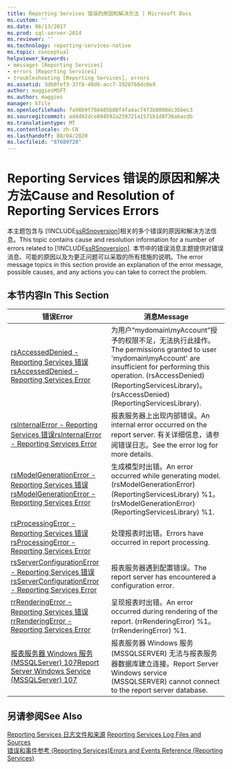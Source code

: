 ```yaml
---
title: Reporting Services 错误的原因和解决方法 | Microsoft Docs
ms.custom: ''
ms.date: 06/13/2017
ms.prod: sql-server-2014
ms.reviewer: ''
ms.technology: reporting-services-native
ms.topic: conceptual
helpviewer_keywords:
- messages [Reporting Services]
- errors [Reporting Services]
- troubleshooting [Reporting Services], errors
ms.assetid: 3db0fef3-37f8-40d0-acc7-1928760dc0e9
author: maggiesMSFT
ms.author: maggies
manager: kfile
ms.openlocfilehash: fa98b9f760485b80f4fa4ac74f3b8008dc3bbec3
ms.sourcegitcommit: ad4d92dce894592a259721a1571b1d8736abacdb
ms.translationtype: MT
ms.contentlocale: zh-CN
ms.lasthandoff: 08/04/2020
ms.locfileid: "87689728"
---
```

# <a name="cause-and-resolution-of-reporting-services-errors"></a><span data-ttu-id="d1153-102">Reporting Services 错误的原因和解决方法</span><span class="sxs-lookup"><span data-stu-id="d1153-102">Cause and Resolution of Reporting Services Errors</span></span>
  <span data-ttu-id="d1153-103">本主题包含与 [!INCLUDE[ssRSnoversion](../../includes/ssrsnoversion-md.md)]相关的多个错误的原因和解决方法信息。</span><span class="sxs-lookup"><span data-stu-id="d1153-103">This topic contains cause and resolution information for a number of errors related to [!INCLUDE[ssRSnoversion](../../includes/ssrsnoversion-md.md)].</span></span> <span data-ttu-id="d1153-104">本节中的错误消息主题提供对错误消息、可能的原因以及为更正问题可以采取的所有措施的说明。</span><span class="sxs-lookup"><span data-stu-id="d1153-104">The error message topics in this section provide an explanation of the error message, possible causes, and any actions you can take to correct the problem.</span></span>  
  
## <a name="in-this-section"></a><span data-ttu-id="d1153-105">本节内容</span><span class="sxs-lookup"><span data-stu-id="d1153-105">In This Section</span></span>  
  
|<span data-ttu-id="d1153-106">错误</span><span class="sxs-lookup"><span data-stu-id="d1153-106">Error</span></span>|<span data-ttu-id="d1153-107">消息</span><span class="sxs-lookup"><span data-stu-id="d1153-107">Message</span></span>|  
|-----------|-------------|  
|[<span data-ttu-id="d1153-108">rsAccessedDenied - Reporting Services 错误</span><span class="sxs-lookup"><span data-stu-id="d1153-108">rsAccessedDenied - Reporting Services Error</span></span>](rsaccesseddenied-reporting-services-error.md)|<span data-ttu-id="d1153-109">为用户“mydomain\myAccount”授予的权限不足，无法执行此操作。</span><span class="sxs-lookup"><span data-stu-id="d1153-109">The permissions granted to user 'mydomain\myAccount' are insufficient for performing this operation.</span></span> <span data-ttu-id="d1153-110">(rsAccessDenied) (ReportingServicesLibrary)。</span><span class="sxs-lookup"><span data-stu-id="d1153-110">(rsAccessDenied) (ReportingServicesLibrary).</span></span>|  
|[<span data-ttu-id="d1153-111">rsInternalError - Reporting Services 错误</span><span class="sxs-lookup"><span data-stu-id="d1153-111">rsInternalError - Reporting Services Error</span></span>](rsinternalerror-reporting-services-error.md)|<span data-ttu-id="d1153-112">报表服务器上出现内部错误。</span><span class="sxs-lookup"><span data-stu-id="d1153-112">An internal error occurred on the report server.</span></span> <span data-ttu-id="d1153-113">有关详细信息，请参阅错误日志。</span><span class="sxs-lookup"><span data-stu-id="d1153-113">See the error log for more details.</span></span>|  
|[<span data-ttu-id="d1153-114">rsModelGenerationError - Reporting Services 错误</span><span class="sxs-lookup"><span data-stu-id="d1153-114">rsModelGenerationError - Reporting Services Error</span></span>](rsmodelgenerationerror-reporting-services-error.md)|<span data-ttu-id="d1153-115">生成模型时出错。</span><span class="sxs-lookup"><span data-stu-id="d1153-115">An error occurred while generating model.</span></span> <span data-ttu-id="d1153-116">(rsModelGenerationError) (ReportingServicesLibrary) %1。</span><span class="sxs-lookup"><span data-stu-id="d1153-116">(rsModelGenerationError) (ReportingServicesLibrary) %1.</span></span>|  
|[<span data-ttu-id="d1153-117">rsProcessingError - Reporting Services 错误</span><span class="sxs-lookup"><span data-stu-id="d1153-117">rsProcessingError - Reporting Services Error</span></span>](rsprocessingerror-reporting-services-error.md)|<span data-ttu-id="d1153-118">处理报表时出错。</span><span class="sxs-lookup"><span data-stu-id="d1153-118">Errors have occurred in report processing.</span></span>|  
|[<span data-ttu-id="d1153-119">rsServerConfigurationError - Reporting Services 错误</span><span class="sxs-lookup"><span data-stu-id="d1153-119">rsServerConfigurationError - Reporting Services Error</span></span>](rsserverconfigurationerror-reporting-services-error.md)|<span data-ttu-id="d1153-120">报表服务器遇到配置错误。</span><span class="sxs-lookup"><span data-stu-id="d1153-120">The report server has encountered a configuration error.</span></span>|  
|[<span data-ttu-id="d1153-121">rrRenderingError - Reporting Services 错误</span><span class="sxs-lookup"><span data-stu-id="d1153-121">rrRenderingError - Reporting Services Error</span></span>](rrrenderingerror-reporting-services-error.md)|<span data-ttu-id="d1153-122">呈现报表时出错。</span><span class="sxs-lookup"><span data-stu-id="d1153-122">An error occurred during rendering of the report.</span></span> <span data-ttu-id="d1153-123">(rrRenderingError) %1。</span><span class="sxs-lookup"><span data-stu-id="d1153-123">(rrRenderingError) %1.</span></span>|  
|[<span data-ttu-id="d1153-124">报表服务器 Windows 服务 (MSSQLServer) 107</span><span class="sxs-lookup"><span data-stu-id="d1153-124">Report Server Windows Service &#40;MSSQLServer&#41; 107</span></span>](../../relational-databases/errors-events/mssqlserver-107-database-engine-error.md)|<span data-ttu-id="d1153-125">报表服务器 Windows 服务 (MSSQLSERVER) 无法与报表服务器数据库建立连接。</span><span class="sxs-lookup"><span data-stu-id="d1153-125">Report Server Windows service (MSSQLSERVER) cannot connect to the report server database.</span></span>|  
  
## <a name="see-also"></a><span data-ttu-id="d1153-126">另请参阅</span><span class="sxs-lookup"><span data-stu-id="d1153-126">See Also</span></span>  
 <span data-ttu-id="d1153-127">[Reporting Services 日志文件和来源](../report-server/reporting-services-log-files-and-sources.md) </span><span class="sxs-lookup"><span data-stu-id="d1153-127">[Reporting Services Log Files and Sources](../report-server/reporting-services-log-files-and-sources.md) </span></span>  
 [<span data-ttu-id="d1153-128">错误和事件参考 (Reporting Services)</span><span class="sxs-lookup"><span data-stu-id="d1153-128">Errors and Events Reference &#40;Reporting Services&#41;</span></span>](errors-and-events-reference-reporting-services.md)  
  
  
